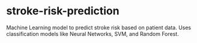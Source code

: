 # stroke-risk-prediction
Machine Learning model to predict stroke risk based on patient data. Uses classification models like Neural Networks, SVM, and Random Forest.
